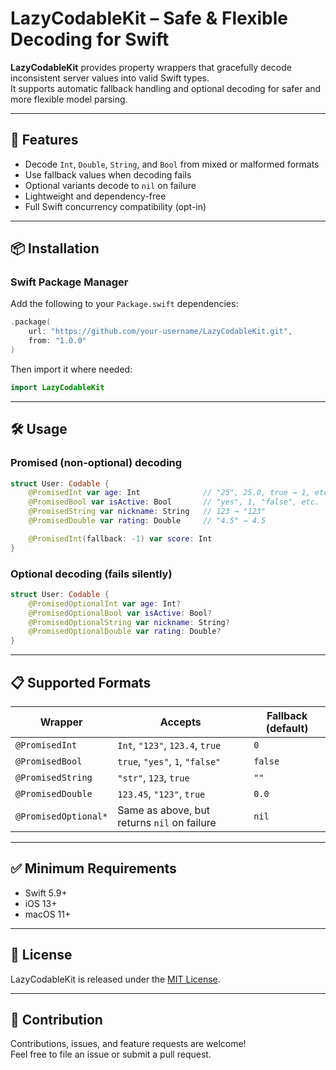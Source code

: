 # LazyCodableKit – Safe & Flexible Decoding for Swift

**LazyCodableKit** provides property wrappers that gracefully decode inconsistent server values into valid Swift types.  
It supports automatic fallback handling and optional decoding for safer and more flexible model parsing.

---

## 🚀 Features

- Decode `Int`, `Double`, `String`, and `Bool` from mixed or malformed formats
- Use fallback values when decoding fails
- Optional variants decode to `nil` on failure
- Lightweight and dependency-free
- Full Swift concurrency compatibility (opt-in)

---

## 📦 Installation

### Swift Package Manager

Add the following to your `Package.swift` dependencies:

```swift
.package(
    url: "https://github.com/your-username/LazyCodableKit.git",
    from: "1.0.0"
)
```

Then import it where needed:

```swift
import LazyCodableKit
```

---

## 🛠️ Usage

### Promised (non-optional) decoding

```swift
struct User: Codable {
    @PromisedInt var age: Int              // "25", 25.0, true → 1, etc.
    @PromisedBool var isActive: Bool       // "yes", 1, "false", etc.
    @PromisedString var nickname: String   // 123 → "123"
    @PromisedDouble var rating: Double     // "4.5" → 4.5

    @PromisedInt(fallback: -1) var score: Int
}
```

### Optional decoding (fails silently)

```swift
struct User: Codable {
    @PromisedOptionalInt var age: Int?
    @PromisedOptionalBool var isActive: Bool?
    @PromisedOptionalString var nickname: String?
    @PromisedOptionalDouble var rating: Double?
}
```

---

## 📋 Supported Formats

| Wrapper              | Accepts                                           | Fallback (default) |
|----------------------|---------------------------------------------------|--------------------|
| `@PromisedInt`       | `Int`, `"123"`, `123.4`, `true`                   | `0`                |
| `@PromisedBool`      | `true`, `"yes"`, `1`, `"false"`                   | `false`            |
| `@PromisedString`    | `"str"`, `123`, `true`                            | `""`               |
| `@PromisedDouble`    | `123.45`, `"123"`, `true`                         | `0.0`              |
| `@PromisedOptional*` | Same as above, but returns `nil` on failure       | `nil`              |

---

## ✅ Minimum Requirements

- Swift 5.9+
- iOS 13+
- macOS 11+

---

## 📄 License

LazyCodableKit is released under the [MIT License](LICENSE).

---

## 🔗 Contribution

Contributions, issues, and feature requests are welcome!  
Feel free to file an issue or submit a pull request.
